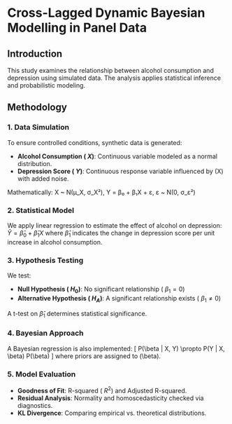 # Cross-Lagged Dynamic Bayesian Modelling in Panel Data 

## Introduction
This study examines the relationship between alcohol consumption and depression using simulated data. The analysis applies statistical inference and probabilistic modeling.

## Methodology

### 1. Data Simulation
To ensure controlled conditions, synthetic data is generated:
- **Alcohol Consumption (
$X$)**: Continuous variable modeled as a normal distribution.
- **Depression Score (
$Y$)**: Continuous response variable influenced by \(X\) with added noise.


Mathematically:
X ~ N(μ_X, σ_X²),   Y = β₀ + β₁X + ε,   ε ~ N(0, σ_ε²)


### 2. Statistical Model
We apply linear regression to estimate the effect of alcohol on depression:
$\hat{Y} = \hat{\beta}_0 + \hat{\beta}_1 X$ where $\hat{\beta}_1$ indicates 
the change in depression score per unit increase in alcohol consumption.

### 3. Hypothesis Testing
We test:
- **Null Hypothesis (
$H_0$)**: No significant relationship (
$\beta_1 = 0$)
- **Alternative Hypothesis (
$H_A$)**: A significant relationship exists (
$\beta_1 \neq 0$)

A t-test on $\hat{\beta}_1$ determines statistical significance.

### 4. Bayesian Approach
A Bayesian regression is also implemented:
\[
P(\beta | X, Y) \propto P(Y | X, \beta) P(\beta)
\]
where priors are assigned to \(\beta\).

### 5. Model Evaluation
- **Goodness of Fit**: R-squared (
$R^2$) and Adjusted R-squared.
- **Residual Analysis**: Normality and homoscedasticity checked via diagnostics.
- **KL Divergence**: Comparing empirical vs. theoretical distributions.

